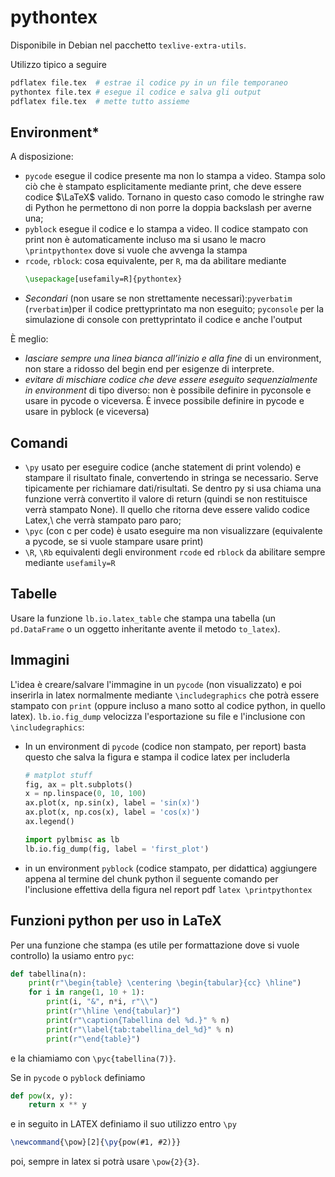 # pythontex

Disponibile in Debian nel pacchetto `texlive-extra-utils`.

Utilizzo tipico a seguire
```bash
pdflatex file.tex  # estrae il codice py in un file temporaneo
pythontex file.tex # esegue il codice e salva gli output
pdflatex file.tex  # mette tutto assieme
```

## Environment*
A disposizione:
- `pycode` esegue il codice presente ma non lo stampa a video. Stampa
  solo ciò che è stampato esplicitamente mediante print, che deve
  essere codice $\LaTeX$ valido. Tornano in questo caso comodo le
  stringhe raw di Python he permettono di non porre la doppia
  backslash per averne una;
- `pyblock` esegue il codice e lo stampa a video. Il codice
  stampato con print non è automaticamente incluso ma si usano le
  macro `\printpythontex` dove si vuole che avvenga la stampa
- `rcode`, `rblock`: cosa equivalente, per `R`, ma da abilitare mediante
  ```latex
  \usepackage[usefamily=R]{pythontex}
  ```
- *Secondari* (non usare se non strettamente
  necessari):`pyverbatim` (`rverbatim`)per il codice
  prettyprintato ma non eseguito; `pyconsole` per la simulazione
  di console con prettyprintato il codice e anche l'output

È meglio:
- *lasciare sempre una linea bianca all’inizio e alla fine* di un
  environment, non stare a ridosso del begin end per esigenze di
  interprete.
- *evitare di mischiare codice che deve essere eseguito
  sequenzialmente in environment* di tipo diverso: non è possibile
  definire in pyconsole e usare in pycode o viceversa. È invece
  possibile definire in pycode e usare in pyblock (e viceversa)



## Comandi

- `\py` usato per eseguire codice (anche statement di print volendo) e
  stampare il risultato finale, convertendo in stringa se
  necessario. Serve tipicamente per richiamare dati/risultati. Se dentro
  py si usa chiama una funzione verrà convertito il valore di return
  (quindi se non restituisce verrà stampato None). Il quello che ritorna
  deve essere valido codice Latex,\ che verrà stampato paro paro;
- `\pyc` (con c per code) è usato eseguire ma non visualizzare
  (equivalente a pycode, se si vuole stampare usare print)
- `\R`, `\Rb` equivalenti degli environment `rcode` ed `rblock` da
  abilitare sempre mediante `usefamily=R`


## Tabelle

Usare la funzione `lb.io.latex_table` che stampa una tabella (un
`pd.DataFrame` o un oggetto inheritante avente il metodo `to_latex`).



## Immagini

L'idea è creare/salvare l'immagine in un `pycode` (non visualizzato)
e poi inserirla in latex normalmente mediante `\includegraphics` che
potrà essere stampato con `print` (oppure incluso a mano sotto al
codice python, in quello latex).
`lb.io.fig_dump` velocizza l'esportazione su file e l'inclusione con
`\includegraphics`:
  - In un environment di `pycode` (codice non stampato, per report)
	basta questo che salva la figura e stampa il codice latex per
	includerla
	```python 
    # matplot stuff
    fig, ax = plt.subplots()
    x = np.linspace(0, 10, 100)
    ax.plot(x, np.sin(x), label = 'sin(x)')
    ax.plot(x, np.cos(x), label = 'cos(x)')
    ax.legend()
	
    import pylbmisc as lb
    lb.io.fig_dump(fig, label = 'first_plot')
	```
  - in un environment `pyblock` (codice stampato, per didattica)
	aggiungere appena al termine del chunk python il seguente comando
	per l'inclusione effettiva della figura nel report pdf ```latex
	\printpythontex ```

## Funzioni python per uso in LaTeX

Per una funzione che stampa (es utile per formattazione dove si
vuole controllo) la usiamo entro `pyc`:
```python
def tabellina(n):
	print(r"\begin{table} \centering \begin{tabular}{cc} \hline")
	for i in range(1, 10 + 1):
	    print(i, "&", n*i, r"\\")
	    print(r"\hline \end{tabular}")
	    print(r"\caption{Tabellina del %d.}" % n)
	    print(r"\label{tab:tabellina_del_%d}" % n)
	    print(r"\end{table}")
```
e la chiamiamo con `\pyc{tabellina(7)}`.

Se in `pycode` o `pyblock` definiamo
```python 
def pow(x, y):
	return x ** y
```
e in seguito in LATEX definiamo il suo utilizzo entro `\py`
```latex 
\newcommand{\pow}[2]{\py{pow(#1, #2)}}
```
poi, sempre in latex si potrà usare `\pow{2}{3}`.

